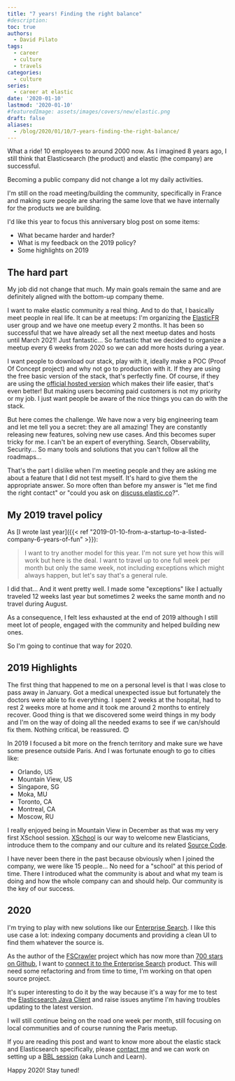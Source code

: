 ```yaml
---
title: "7 years! Finding the right balance"
#description: 
toc: true
authors:
  - David Pilato
tags:
  - career
  - culture
  - travels
categories:
  - culture
series:
  - career at elastic
date: '2020-01-10'
lastmod: '2020-01-10'
#featuredImage: assets/images/covers/new/elastic.png
draft: false
aliases:
  - /blog/2020/01/10/7-years-finding-the-right-balance/
---
```


What a ride! 10 employees to around 2000 now.
As I imagined 8 years ago, I still think that Elasticsearch (the product) and elastic (the company) are successful.

Becoming a public company did not change a lot my daily activities.

I'm still on the road meeting/building the community, specifically in France and making sure people are sharing the same love that we have internally for the products we are building.

I'd like this year to focus this anniversary blog post on some items:

* What became harder and harder?
* What is my feedback on the 2019 policy?
* Some highlights on 2019

<!-- more -->

## The hard part

My job did not change that much. My main goals remain the same and are definitely aligned with the bottom-up company theme.

I want to make elastic community a real thing. And to do that, I basically meet people in real life.
It can be at meetups: I'm organizing the [ElasticFR](https://www.meetup.com/ElasticFR) user group and we have one meetup every 2 months. It has been so successful that we have already set all the next meetup dates and hosts until March 2021! Just fantastic... So fantastic that we decided to organize a meetup every 6 weeks from 2020 so we can add more hosts during a year.

I want people to download our stack, play with it, ideally make a POC (Proof Of Concept project) and why not go to production with it. If they are using the free basic version of the stack, that's perfectly fine. Of course, if they are using the [official hosted version](https://cloud.elastic.co/) which makes their life easier, that's even better! But making users becoming paid customers is not my priority or my job. I just want people be aware of the nice things you can do with the stack.

But here comes the challenge. We have now a very big engineering team and let me tell you a secret: they are all amazing! They are constantly releasing new features, solving new use cases. And this becomes super tricky for me. I can't be an expert of everything. Search, Observability, Security... So many tools and solutions that you can't follow all the roadmaps...

That's the part I dislike when I'm meeting people and they are asking me about a feature that I did not test myself. It's hard to give them the appropriate answer. So more often than before my answer is "let me find the right contact" or "could you ask on [discuss.elastic.co](https://discuss.elastic.co/)?".

## My 2019 travel policy

As [I wrote last year]({{< ref "2019-01-10-from-a-startup-to-a-listed-company-6-years-of-fun" >}}):

> I want to try another model for this year. I'm not sure yet how this will work but here is the deal. I want to travel up to one full week per month but only the same week, not including exceptions which might always happen, but let's say that's a general rule.

I did that... And it went pretty well. I made some "exceptions" like I actually traveled 12 weeks last year but sometimes 2 weeks the same month and no travel during August.

As a consequence, I felt less exhausted at the end of 2019 although I still meet lot of people, engaged with the community and helped building new ones.

So I'm going to continue that way for 2020.

## 2019 Highlights

The first thing that happened to me on a personal level is that I was close to pass away in January. Got a medical unexpected issue but fortunately the doctors were able to fix everything. I spent 2 weeks at the hospital, had to rest 2 weeks more at home and it took me around 2 months to entirely recover. Good thing is that we discovered some weird things in my body and I'm on the way of doing all the needed exams to see if we can/should fix them. Nothing critical, be reassured. 😊

In 2019 I focused a bit more on the french territory and make sure we have some presence outside Paris. And I was fortunate enough to go to cities like:

* Orlando, US
* Mountain View, US
* Singapore, SG
* Moka, MU
* Toronto, CA
* Montreal, CA
* Moscow, RU

I really enjoyed being in Mountain View in December as that was my very first XSchool session. [XSchool](https://twitter.com/LifeAtElastic/status/932736733296279552) is our way to welcome new Elasticians, introduce them to the company and our culture and its related [Source Code](https://www.elastic.co/about/our-source-code).

I have never been there in the past because obviously when I joined the company, we were like 15 people... No need for a "school" at this period of time. There I introduced what the community is about and what my team is doing and how the whole company can and should help. Our community is the key of our success.

## 2020

I'm trying to play with new solutions like our [Enterprise Search](https://www.elastic.co/products/enterprise-search). I like this use case a lot: indexing company documents and providing a clean UI to find them whatever the source is.

As the author of the [FSCrawler](https://fscrawler.readthedocs.io/) project which has now more than [700 stars on Github](https://github.com/dadoonet/fscrawler), I want to [connect it to the Enterprise Search](https://github.com/dadoonet/fscrawler/issues/723) product. This will need some refactoring and from time to time, I'm working on that open source project.

It's super interesting to do it by the way because it's a way for me to test the [Elasticsearch Java Client](https://www.elastic.co/guide/en/elasticsearch/client/java-rest/current/index.html) and raise issues anytime I'm having troubles updating to the latest version.

I will still continue being on the road one week per month, still focusing on local communities and of course running the Paris meetup.

If you are reading this post and want to know more about the elastic stack and Elasticsearch specifically, please [contact me](https://twitter.com/dadoonet) and we can work on setting up a [BBL session](https://www.elastic.co/blog/free-lunch-for-open-source-engineers) (aka Lunch and Learn).

Happy 2020! Stay tuned!
